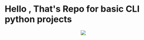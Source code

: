 # Hello , That's Repo for basic CLI python projects  

<p align="center">
  <kbd>
<img src="https://files.realpython.com/media/13-Python-Projects-for-Intermediate-Developers_Watermarked.bb98d44bdb10.jpg"></img>
  </kbd>
</p>
